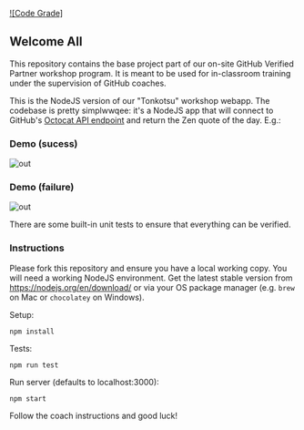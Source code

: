 [![Code Grade]](https://frontend.code-inspector.com/project/20607/dashboard)
## Welcome All 

This repository contains the base project part of our on-site GitHub Verified Partner workshop program. It is meant to be used for in-classroom training under the supervision of GitHub coaches.

This is the NodeJS version of our "Tonkotsu" workshop webapp. The codebase is pretty simplwwqee: it's a NodeJS app that will connect to GitHub's [Octocat API endpoint](https://api.github.com/octocat) and return the Zen quote of the day. E.g.:

### Demo (sucess)

![out](https://user-images.githubusercontent.com/1078545/57860397-bc7ff380-77ec-11e9-80f8-39e02ef3c035.gif)


### Demo (failure)

![out](https://user-images.githubusercontent.com/1078545/57860396-bc7ff380-77ec-11e9-8f55-83b879e667d2.gif)


There are some built-in unit tests to ensure that everything can be verified.

### Instructions

Please fork this repository and ensure you have a local working copy. You will need a working NodeJS environment. Get the latest stable version from https://nodejs.org/en/download/ or via your OS package manager (e.g. `brew` on Mac or `chocolatey` on Windows). 

Setup:

```
npm install 
```

Tests:

```
npm run test
```

Run server (defaults to localhost:3000):

```
npm start
```

Follow the coach instructions and good luck!
